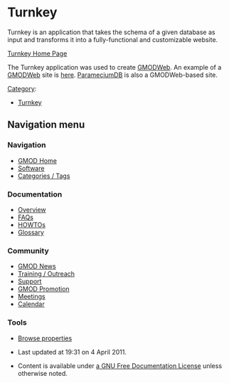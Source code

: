 



<span id="top"></span>




# <span dir="auto">Turnkey</span>









Turnkey is an application that takes the schema of a given database as
input and transforms it into a fully-functional and customizable
website.

<a href="http://turnkey.sf.net" class="external text"
rel="nofollow">Turnkey Home Page</a>

  
The Turnkey application was used to create [GMODWeb](GMODWeb "GMODWeb").
An example of a [GMODWeb](GMODWeb "GMODWeb") site is
<a href="http://ulna.genomics.ctrl.ucla.edu/Hsa/17/db/index"
class="external text" rel="nofollow">here</a>.
[ParameciumDB](ParameciumDB "ParameciumDB") is also a GMODWeb-based
site.




[Category](Special%253ACategories "Special%253ACategories"):

- [Turnkey](Category%253ATurnkey "Category%253ATurnkey")






## Navigation menu









### Navigation



- <span id="n-GMOD-Home">[GMOD Home](Main_Page)</span>
- <span id="n-Software">[Software](GMOD_Components)</span>
- <span id="n-Categories-.2F-Tags">[Categories /
  Tags](Categories)</span>




### Documentation



- <span id="n-Overview">[Overview](Overview)</span>
- <span id="n-FAQs">[FAQs](Category%253AFAQ)</span>
- <span id="n-HOWTOs">[HOWTOs](Category%253AHOWTO)</span>
- <span id="n-Glossary">[Glossary](Glossary)</span>




### Community



- <span id="n-GMOD-News">[GMOD News](GMOD_News)</span>
- <span id="n-Training-.2F-Outreach">[Training /
  Outreach](Training_and_Outreach)</span>
- <span id="n-Support">[Support](Support)</span>
- <span id="n-GMOD-Promotion">[GMOD Promotion](GMOD_Promotion)</span>
- <span id="n-Meetings">[Meetings](Meetings)</span>
- <span id="n-Calendar">[Calendar](Calendar)</span>




### Tools

- <span id="t-smwbrowselink"><a href="Special%253ABrowse/Turnkey" rel="smw-browse">Browse properties</a></span>



- <span id="footer-info-lastmod">Last updated at 19:31 on 4 April
  2011.</span>
<!-- - <span id="footer-info-viewcount">33,119 page views.</span> -->
- <span id="footer-info-copyright">Content is available under
  <a href="http://www.gnu.org/licenses/fdl-1.3.html" class="external"
  rel="nofollow">a GNU Free Documentation License</a> unless otherwise
  noted.</span>

<!-- -->



<!-- -->




